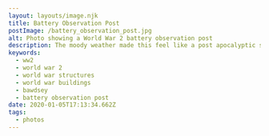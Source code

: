 ```yaml
---
layout: layouts/image.njk
title: Battery Observation Post
postImage: /battery_observation_post.jpg
alt: Photo showing a World War 2 battery observation post
description: The moody weather made this feel like a post apocalyptic scene.
keywords:
  - ww2
  - world war 2
  - world war structures
  - world war buildings
  - bawdsey
  - battery observation post
date: 2020-01-05T17:13:34.662Z
tags:
  - photos
---
```


